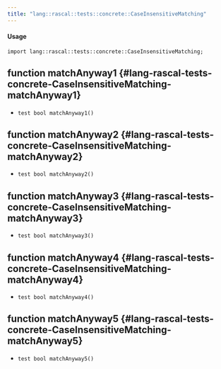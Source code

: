 ```yaml
---
title: "lang::rascal::tests::concrete::CaseInsensitiveMatching"
---
```


#### Usage

`import lang::rascal::tests::concrete::CaseInsensitiveMatching;`


## function matchAnyway1 {#lang-rascal-tests-concrete-CaseInsensitiveMatching-matchAnyway1}

* ``test bool matchAnyway1()``

## function matchAnyway2 {#lang-rascal-tests-concrete-CaseInsensitiveMatching-matchAnyway2}

* ``test bool matchAnyway2()``

## function matchAnyway3 {#lang-rascal-tests-concrete-CaseInsensitiveMatching-matchAnyway3}

* ``test bool matchAnyway3()``

## function matchAnyway4 {#lang-rascal-tests-concrete-CaseInsensitiveMatching-matchAnyway4}

* ``test bool matchAnyway4()``

## function matchAnyway5 {#lang-rascal-tests-concrete-CaseInsensitiveMatching-matchAnyway5}

* ``test bool matchAnyway5()``


